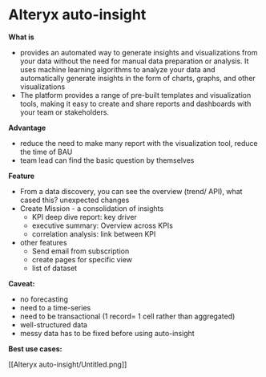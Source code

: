 # Alteryx auto-insight

**What is**

- provides an automated way to generate insights and visualizations from your data without the need for manual data preparation or analysis. It uses machine learning algorithms to analyze your data and automatically generate insights in the form of charts, graphs, and other visualizations
- The platform provides a range of pre-built templates and visualization tools, making it easy to create and share reports and dashboards with your team or stakeholders.

**Advantage**

- reduce the need to make many report with the visualization tool, reduce the time of BAU
- team lead can find the basic question by themselves

**Feature**

- From a data discovery, you can see the overview (trend/ API), what cased this? unexpected changes
- Create Mission - a consolidation of insights
    - KPI deep dive report: key driver
    - executive summary: Overview across KPIs
    - correlation analysis: link between KPI
- other features
    - Send email from subscription
    - create pages for specific view
    - list of dataset

**Caveat:**

- no forecasting
- need to a time-series
- need to be transactional (1 record= 1 cell rather than aggregated)
- well-structured data
- messy data has to be fixed before using auto-insight

**Best use cases:**

[[Alteryx auto-insight/Untitled.png]]
